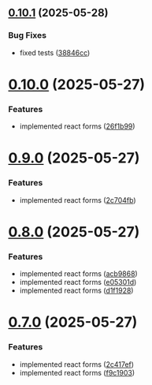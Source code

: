 ## [0.10.1](https://github.com/juicycleff/smartform/compare/v0.10.0...v0.10.1) (2025-05-28)


### Bug Fixes

* fixed tests ([38846cc](https://github.com/juicycleff/smartform/commit/38846cc0875b0d981b9323eb76369993c40ce48d))



# [0.10.0](https://github.com/juicycleff/smartform/compare/v0.9.0...v0.10.0) (2025-05-27)


### Features

* implemented react forms ([26f1b99](https://github.com/juicycleff/smartform/commit/26f1b99f1c12bd2f7b7174f705b089a2412b9fa6))



# [0.9.0](https://github.com/juicycleff/smartform/compare/v0.8.0...v0.9.0) (2025-05-27)


### Features

* implemented react forms ([2c704fb](https://github.com/juicycleff/smartform/commit/2c704fb28aa65718145552e4f961637e3c19daca))



# [0.8.0](https://github.com/juicycleff/smartform/compare/v0.7.0...v0.8.0) (2025-05-27)


### Features

* implemented react forms ([acb9868](https://github.com/juicycleff/smartform/commit/acb98685162e463bd03edd2131e3ff2a1ea9d672))
* implemented react forms ([e05301d](https://github.com/juicycleff/smartform/commit/e05301d37fe01b270d8b53092d292440801545ba))
* implemented react forms ([d1f1928](https://github.com/juicycleff/smartform/commit/d1f192810720878ac7f00b586fe0c931098f85e7))



# [0.7.0](https://github.com/juicycleff/smartform/compare/v0.6.1...v0.7.0) (2025-05-27)


### Features

* implemented react forms ([2c417ef](https://github.com/juicycleff/smartform/commit/2c417ef29ddabfb6dd8cde8517437f3d9bf58feb))
* implemented react forms ([f9c1903](https://github.com/juicycleff/smartform/commit/f9c19033a1cc1e3b5a34ab771164f916ec24c904))




